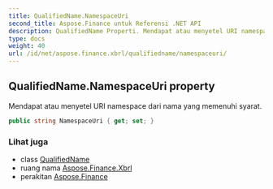 ```yaml
---
title: QualifiedName.NamespaceUri
second_title: Aspose.Finance untuk Referensi .NET API
description: QualifiedName Properti. Mendapat atau menyetel URI namespace dari nama yang memenuhi syarat.
type: docs
weight: 40
url: /id/net/aspose.finance.xbrl/qualifiedname/namespaceuri/
---
```

## QualifiedName.NamespaceUri property

Mendapat atau menyetel URI namespace dari nama yang memenuhi syarat.

```csharp
public string NamespaceUri { get; set; }
```

### Lihat juga

* class [QualifiedName](../)
* ruang nama [Aspose.Finance.Xbrl](../../qualifiedname/)
* perakitan [Aspose.Finance](../../../)



